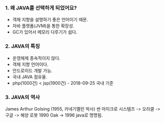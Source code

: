 ### 1. 왜 JAVA를 선택하게 되었어요?

* 객체 지향을 설명하기 좋은 언어이기 때문.
* 자바 플랫폼(JVM)을 통한 확장성.
* GC가 있어서 메모리 다루기가 쉽다.

### 2. JAVA의 특징

* 운영체제 종속적이지 않다.
* 객체 지향 언어이다.
* 안드로이드 개발 가능.
* 국내 JAVA 점유율.
* php(1000건) < jsp(1900건) - 2018-09-25 국내 기준

### 3. JAVA의 역사

James Arthur Golsing (1955, 카네기멜런 박사) 
썬 마이크로 시스템즈 -> 오라클 -> 구글 -> 해양 로봇
1990 Oak -> 1996 java로 명명됨.
